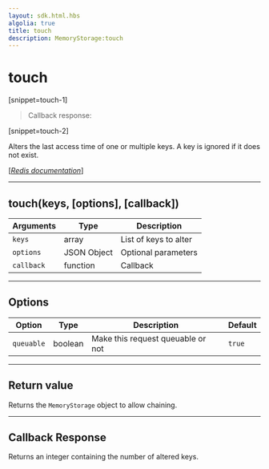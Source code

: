 ```yaml
---
layout: sdk.html.hbs
algolia: true
title: touch
description: MemoryStorage:touch
---
```

  

# touch

[snippet=touch-1]
> Callback response:

[snippet=touch-2]

Alters the last access time of one or multiple keys. A key is ignored if it does not exist.

[[_Redis documentation_]](https://redis.io/commands/touch)

---

## touch(keys, [options], [callback])

| Arguments | Type | Description |
|---------------|---------|----------------------------------------|
| `keys` | array | List of keys to alter |
| `options` | JSON Object | Optional parameters |
| `callback` | function | Callback |

---

## Options

| Option | Type | Description | Default |
|---------------|---------|----------------------------------------|---------|
| `queuable` | boolean | Make this request queuable or not  | ``true`` |
---

## Return value

Returns the `MemoryStorage` object to allow chaining.

---

## Callback Response

Returns an integer containing the number of altered keys.
